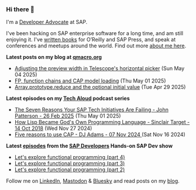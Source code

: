 
### Hi there 👋

I'm a [Developer Advocate](https://developers.sap.com/developer-advocates.html) at SAP.

I've been hacking on SAP enterprise software for a long time, and am still enjoying it. I've [written books](https://qmacro.org/about/#writing-and-talks) for O’Reilly and SAP Press, and speak at conferences and meetups around the world. Find out more [about me here](https://qmacro.org/about).

**Latest posts on my blog at [qmacro.org](https://qmacro.org/blog/)**
- [Adjusting the preview width in Telescope&#x27;s horizontal picker](https://qmacro.org/blog/posts/2025/05/04/adjusting-the-preview-width-in-telescope&#x27;s-horizontal-picker/) (Sun May 04 2025)
- [FP, function chains and CAP model loading](https://qmacro.org/blog/posts/2025/05/01/fp-function-chains-and-cap-model-loading/) (Thu May 01 2025)
- [Array.prototype.reduce and the optional initial value](https://qmacro.org/blog/posts/2025/04/29/array.prototype.reduce-and-the-optional-initial-value/) (Tue Apr 29 2025)

**Latest episodes on my [Tech Aloud](https://anchor.fm/tech-aloud) podcast series**
- [The Seven Reasons Your SAP Tech Initiatives Are Failing - John Patterson - 26 Feb 2025](https://podcasters.spotify.com/pod/show/tech-aloud/episodes/The-Seven-Reasons-Your-SAP-Tech-Initiatives-Are-Failing---John-Patterson---26-Feb-2025-e32876f) (Thu May 01 2025)
- [How Lisp Became God&#x27;s Own Programming Language - Sinclair Target - 14 Oct 2018](https://podcasters.spotify.com/pod/show/tech-aloud/episodes/How-Lisp-Became-Gods-Own-Programming-Language---Sinclair-Target---14-Oct-2018-e2rip0q) (Wed Nov 27 2024)
- [Five reasons to use CAP - DJ Adams - 07 Nov 2024 ](https://podcasters.spotify.com/pod/show/tech-aloud/episodes/Five-reasons-to-use-CAP---DJ-Adams---07-Nov-2024-e2r2lth) (Sat Nov 16 2024)

**Latest [episodes](https://www.youtube.com/playlist?list=PL6RpkC85SLQABOpzhd7WI-hMpy99PxUo0) from the [SAP Developers](https://www.youtube.com/user/sapdevs) Hands-on SAP Dev show**
- [Let&#x27;s explore functional programming (part 4)](https://www.youtube.com/watch?v&#x3D;1j253luGOlU)
- [Let&#x27;s explore functional programming (part 3)](https://www.youtube.com/watch?v&#x3D;zVyxUWAnM2c)
- [Let&#x27;s explore functional programming (part 2)](https://www.youtube.com/watch?v&#x3D;4XLCRF1Cc9w)

Follow me on [LinkedIn](https://www.linkedin.com/in/djadams/), [Mastodon](https://hachyderm.io/@qmacro) &amp; [Bluesky](https://bsky.app/profile/qmacro.org) and read posts on my [blog](https://qmacro.org/blog/).

